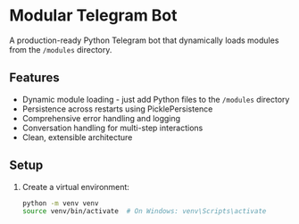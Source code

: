 # Modular Telegram Bot

A production-ready Python Telegram bot that dynamically loads modules from the `/modules` directory.

## Features

- Dynamic module loading - just add Python files to the `/modules` directory
- Persistence across restarts using PicklePersistence
- Comprehensive error handling and logging
- Conversation handling for multi-step interactions
- Clean, extensible architecture

## Setup

1. Create a virtual environment:
   ```bash
   python -m venv venv
   source venv/bin/activate  # On Windows: venv\Scripts\activate